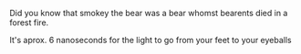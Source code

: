 
Did you know that smokey the bear was a bear whomst bearents died in a forest fire.

It's aprox. 6 nanoseconds for the light to go from your feet to your eyeballs